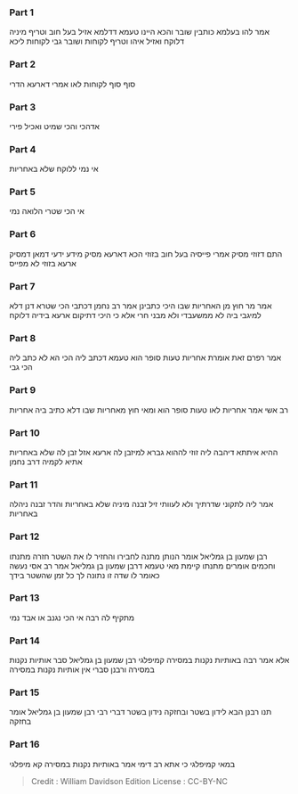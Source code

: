 
### Part 1
אמר להו בעלמא כותבין שובר והכא היינו טעמא דדלמא אזיל בעל חוב וטריף מיניה דלוקח ואזיל איהו וטריף לקוחות ושובר גבי לקוחות ליכא

### Part 2
סוף סוף לקוחות לאו אמרי דארעא הדרי

### Part 3
אדהכי והכי שמיט ואכיל פירי

### Part 4
אי נמי ללוקח שלא באחריות

### Part 5
אי הכי שטרי הלואה נמי

### Part 6
התם דזוזי מסיק אמרי פייסיה בעל חוב בזוזי הכא דארעא מסיק מידע ידעי דמאן דמסיק ארעא בזוזי לא מפייס

### Part 7
אמר מר חוץ מן האחריות שבו היכי כתבינן אמר רב נחמן דכתבי הכי שטרא דנן דלא למיגבי ביה לא ממשעבדי ולא מבני חרי אלא כי היכי דתיקום ארעא בידיה דלוקח

### Part 8
אמר רפרם זאת אומרת אחריות טעות סופר הוא טעמא דכתב ליה הכי הא לא כתב ליה הכי גבי

### Part 9
רב אשי אמר אחריות לאו טעות סופר הוא ומאי חוץ מאחריות שבו דלא כתיב ביה אחריות

### Part 10
ההיא איתתא דיהבה ליה זוזי לההוא גברא למיזבן לה ארעא אזל זבן לה שלא באחריות אתיא לקמיה דרב נחמן

### Part 11
אמר ליה לתקוני שדרתיך ולא לעוותי זיל זבנה מיניה שלא באחריות והדר זבנה ניהלה באחריות

### Part 12
רבן שמעון בן גמליאל אומר הנותן מתנה לחבירו והחזיר לו את השטר חזרה מתנתו וחכמים אומרים מתנתו קיימת מאי טעמא דרבן שמעון בן גמליאל אמר רב אסי נעשה כאומר לו שדה זו נתונה לך כל זמן שהשטר בידך

### Part 13
מתקיף לה רבה אי הכי נגנב או אבד נמי

### Part 14
אלא אמר רבה באותיות נקנות במסירה קמיפלגי רבן שמעון בן גמליאל סבר אותיות נקנות במסירה ורבנן סברי אין אותיות נקנות במסירה

### Part 15
תנו רבנן הבא לידון בשטר ובחזקה נידון בשטר דברי רבי רבן שמעון בן גמליאל אומר בחזקה

### Part 16
במאי קמיפלגי כי אתא רב דימי אמר באותיות נקנות במסירה קא מיפלגי

>Credit : William Davidson Edition
>License : CC-BY-NC